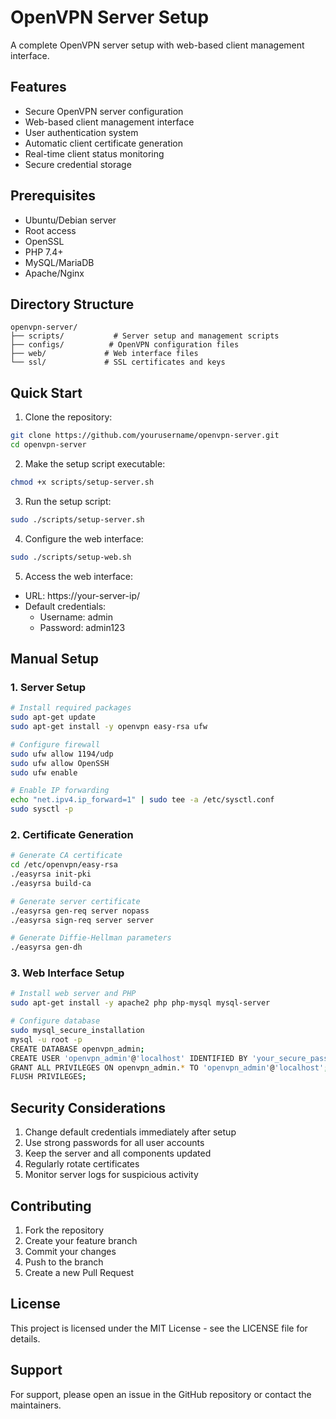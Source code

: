 # OpenVPN Server Setup

A complete OpenVPN server setup with web-based client management interface.

## Features

- Secure OpenVPN server configuration
- Web-based client management interface
- User authentication system
- Automatic client certificate generation
- Real-time client status monitoring
- Secure credential storage

## Prerequisites

- Ubuntu/Debian server
- Root access
- OpenSSL
- PHP 7.4+
- MySQL/MariaDB
- Apache/Nginx

## Directory Structure

```
openvpn-server/
├── scripts/           # Server setup and management scripts
├── configs/          # OpenVPN configuration files
├── web/             # Web interface files
└── ssl/             # SSL certificates and keys
```

## Quick Start

1. Clone the repository:
```bash
git clone https://github.com/yourusername/openvpn-server.git
cd openvpn-server
```

2. Make the setup script executable:
```bash
chmod +x scripts/setup-server.sh
```

3. Run the setup script:
```bash
sudo ./scripts/setup-server.sh
```

4. Configure the web interface:
```bash
sudo ./scripts/setup-web.sh
```

5. Access the web interface:
- URL: https://your-server-ip/
- Default credentials:
  - Username: admin
  - Password: admin123

## Manual Setup

### 1. Server Setup

```bash
# Install required packages
sudo apt-get update
sudo apt-get install -y openvpn easy-rsa ufw

# Configure firewall
sudo ufw allow 1194/udp
sudo ufw allow OpenSSH
sudo ufw enable

# Enable IP forwarding
echo "net.ipv4.ip_forward=1" | sudo tee -a /etc/sysctl.conf
sudo sysctl -p
```

### 2. Certificate Generation

```bash
# Generate CA certificate
cd /etc/openvpn/easy-rsa
./easyrsa init-pki
./easyrsa build-ca

# Generate server certificate
./easyrsa gen-req server nopass
./easyrsa sign-req server server

# Generate Diffie-Hellman parameters
./easyrsa gen-dh
```

### 3. Web Interface Setup

```bash
# Install web server and PHP
sudo apt-get install -y apache2 php php-mysql mysql-server

# Configure database
sudo mysql_secure_installation
mysql -u root -p
CREATE DATABASE openvpn_admin;
CREATE USER 'openvpn_admin'@'localhost' IDENTIFIED BY 'your_secure_password';
GRANT ALL PRIVILEGES ON openvpn_admin.* TO 'openvpn_admin'@'localhost';
FLUSH PRIVILEGES;
```

## Security Considerations

1. Change default credentials immediately after setup
2. Use strong passwords for all user accounts
3. Keep the server and all components updated
4. Regularly rotate certificates
5. Monitor server logs for suspicious activity

## Contributing

1. Fork the repository
2. Create your feature branch
3. Commit your changes
4. Push to the branch
5. Create a new Pull Request

## License

This project is licensed under the MIT License - see the LICENSE file for details.

## Support

For support, please open an issue in the GitHub repository or contact the maintainers. 